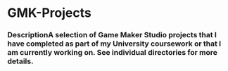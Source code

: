 # GMK-Projects
### DescriptionA selection of Game Maker Studio projects that I have completed as part of my University coursework or that I am currently working on. See individual directories for more details.
